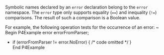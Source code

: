 Symbolic names declared by an `error` declaration belong to the `error`
namespace. The `error` type only supports equality (`==`) and inequality
(`!=`) comparisons. The result of such a comparison is a Boolean value.

For example, the following operation tests for the occurrence of an
error: \~ Begin P4Example error errorFromParser;

  - if (errorFromParser \!= error.NoError) { /\* code omitted \*/ }  
    End P4Example
